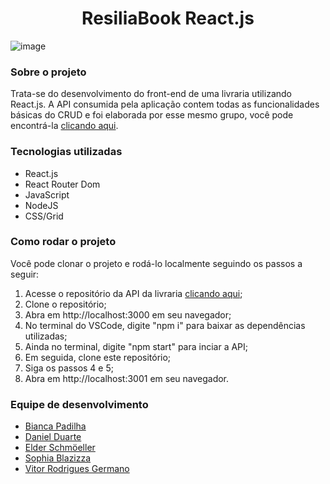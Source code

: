 <h1 align="center">ResiliaBook React.js</h1>

![image](https://user-images.githubusercontent.com/72519573/149011232-dd3113e3-cc0d-4f89-b3a6-502cd182b550.png)

<h3>Sobre o projeto</h3>

Trata-se do desenvolvimento do front-end de uma livraria utilizando React.js. A API consumida pela aplicação contem todas as funcionalidades básicas do CRUD e foi elaborada por esse mesmo grupo, você pode encontrá-la [clicando aqui](https://github.com/elderschmoeller/Projeto-Modulo-4).

<h3>Tecnologias utilizadas</h3>

- React.js
- React Router Dom
- JavaScript
- NodeJS
- CSS/Grid

<h3>Como rodar o projeto</h3>

Você pode clonar o projeto e rodá-lo localmente seguindo os passos a seguir:

1. Acesse o repositório da API da livraria [clicando aqui](https://github.com/elderschmoeller/Projeto-Modulo-4);
2. Clone o repositório; 
3. Abra em http://localhost:3000 em seu navegador;
4. No terminal do VSCode, digite "npm i" para baixar as dependências utilizadas;
5. Ainda no terminal, digite "npm start" para inciar a API;
6. Em seguida, clone este repositório; 
7. Siga os passos 4 e 5;
8. Abra em http://localhost:3001 em seu navegador.

<h3>Equipe de desenvolvimento</h3>

- <a href="https://www.linkedin.com/in/bianca-padilha-070772174/">Bianca Padilha</a>
- <a href="https://www.linkedin.com/in/daniel-duarte-29a164204/">Daniel Duarte</a>
- <a href="https://www.linkedin.com/in/elderschmoeller/">Elder Schmöeller</a>
- <a href="https://www.linkedin.com/in/sophiablazizza/">Sophia Blazizza</a>
- <a href="https://www.linkedin.com/in/vitorrgermano/">Vitor Rodrigues Germano</a>

  

